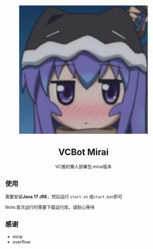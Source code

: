 <div align="center">

![logo](https://github.com/vcbots/VCBot/raw/5038a4c641a8726ccb039d32a685c037d946712a/.res/Image_1707380161153.jpg)
# VCBot Mirai
 VC酱的懒人部署包 mirai版本

</div>

## 使用
需要安装**Java 17 JRE**，然后运行 `start.sh`
或`start.bat`即可

Note:首次运行时需要下载运行库，请耐心等待

## 感谢

- mirai
- overflow